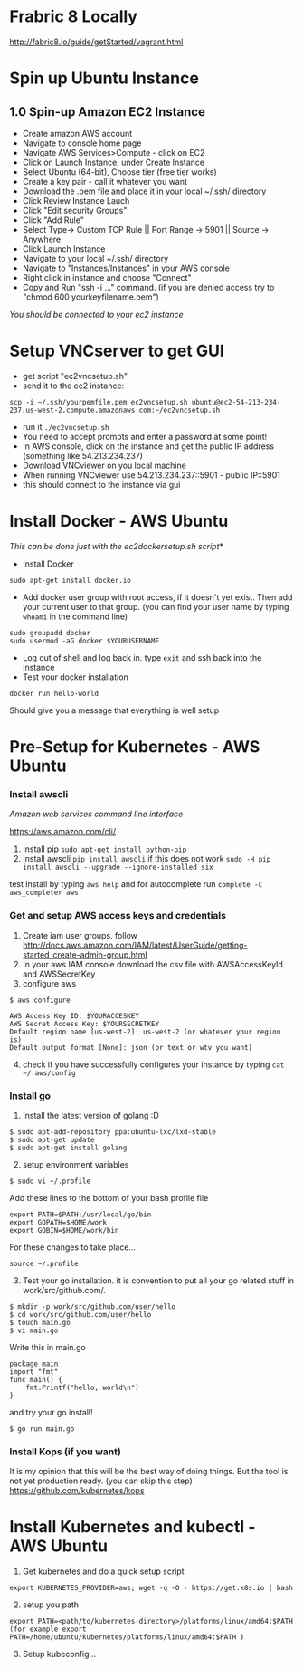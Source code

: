 # Frabric 8 Locally

http://fabric8.io/guide/getStarted/vagrant.html

# Spin up Ubuntu Instance

## 1.0 Spin-up Amazon EC2 Instance
* Create amazon AWS account
* Navigate to console home page
* Navigate AWS Services>Compute - click on EC2
* Click on Launch Instance, under Create Instance
* Select Ubuntu (64-bit), Choose tier (free tier works)
* Create a key pair - call it whatever you want
* Download the .pem file and place it in your local ~/.ssh/ directory
* Click Review Instance Lauch
* Click "Edit security Groups"
* Click "Add Rule"
* Select Type-> Custom TCP Rule || Port Range -> 5901 || Source -> Anywhere
* Click Launch Instance
* Navigate to your local ~/.ssh/ directory
* Navigate to "Instances/Instances" in your AWS console
* Right click in instance and choose "Connect"
* Copy and Run "ssh -i ..." command. (if you are denied access try to "chmod 600 yourkeyfilename.pem")

*You should be connected to your ec2 instance*

# Setup VNCserver to get GUI
* get script "ec2vncsetup.sh"
* send it to the ec2 instance:
```
scp -i ~/.ssh/yourpemfile.pem ec2vncsetup.sh ubuntu@ec2-54-213-234-237.us-west-2.compute.amazonaws.com:~/ec2vncsetup.sh
```
* run it ```./ec2vncsetup.sh```
* You need to accept prompts and enter a password at some point!
* In AWS console, click on the instance and get the public IP address (something like 54.213.234.237)
* Download VNCviewer on you local machine
* When running VNCviewer use 54.213.234.237::5901 - public IP::5901
* this should connect to the instance via gui

# Install Docker - AWS Ubuntu
*This can be done just with the ec2dockersetup.sh script**
* Install Docker
```
sudo apt-get install docker.io
```
* Add docker user group with root access, if it doesn't yet exist. Then add your current user to that group. (you can find your user name by typing ```whoami``` in the command line)
```
sudo groupadd docker
sudo usermod -aG docker $YOURUSERNAME
```
* Log out of shell and log back in. type ```exit``` and ssh back into the instance
* Test your docker installation
```
docker run hello-world
```
Should give you a message that everything is well setup

# Pre-Setup for Kubernetes - AWS Ubuntu
### Install awscli
*Amazon web services command line interface*

https://aws.amazon.com/cli/
1. Install pip ```sudo apt-get install python-pip```
2. Install awscli ```pip install awscli``` if this does not work ```sudo -H pip install awscli --upgrade --ignore-installed six```

test install by typing ```aws help``` and for autocomplete run ```complete -C aws_completer aws```

### Get and setup AWS access keys and credentials
1. Create iam user groups. follow http://docs.aws.amazon.com/IAM/latest/UserGuide/getting-started_create-admin-group.html
2. In your aws IAM console download the csv file with AWSAccessKeyId and AWSSecretKey
3. configure aws
```
$ aws configure
```
```
AWS Access Key ID: $YOURACCESKEY
AWS Secret Access Key: $YOURSECRETKEY
Default region name [us-west-2]: us-west-2 (or whatever your region is)
Default output format [None]: json (or text or wtv you want)
```
4. check if you have successfully configures your instance by typing ```cat ~/.aws/config```

### Install go
1. Install the latest version of golang :D
```
$ sudo apt-add-repository ppa:ubuntu-lxc/lxd-stable
$ sudo apt-get update
$ sudo apt-get install golang
```
2. setup environment variables
```
$ sudo vi ~/.profile
```
Add these lines to the bottom of your bash profile file
```
export PATH=$PATH:/usr/local/go/bin
export GOPATH=$HOME/work
export GOBIN=$HOME/work/bin
```
For these changes to take place...
```
source ~/.profile
```
3. Test your go installation. it is convention to put all your go related stuff in work/src/github.com/.
```
$ mkdir -p work/src/github.com/user/hello
$ cd work/src/github.com/user/hello
$ touch main.go
$ vi main.go
```
Write this in main.go
```
package main
import "fmt"
func main() {
    fmt.Printf("hello, world\n")
}
```
and try your go install!
```
$ go run main.go
```

### Install Kops (if you want)
It is my opinion that this will be the best way of doing things. But the tool is not yet production ready. (you can skip this step)
https://github.com/kubernetes/kops

# Install Kubernetes and kubectl - AWS Ubuntu
1. Get kubernetes and do a quick setup script
```
export KUBERNETES_PROVIDER=aws; wget -q -O - https://get.k8s.io | bash
```
2. setup you path
```
export PATH=<path/to/kubernetes-directory>/platforms/linux/amd64:$PATH
(for example export PATH=/home/ubuntu/kubernetes/platforms/linux/amd64:$PATH )
```

3. Setup kubeconfig...
